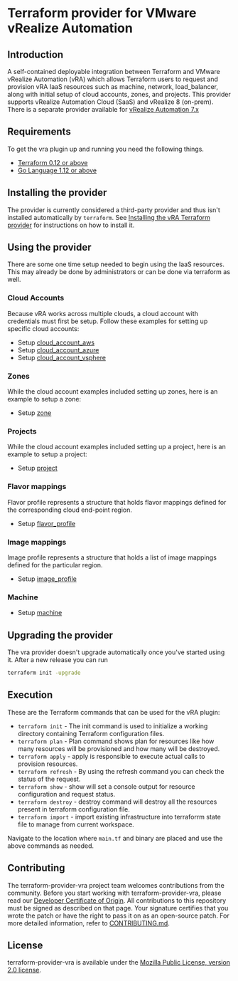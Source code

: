 # Terraform provider for VMware vRealize Automation

Introduction
------------

A self-contained deployable integration between Terraform and VMware vRealize Automation (vRA) which allows Terraform users to request and provision vRA IaaS resources such as machine, network, load_balancer, along with initial setup of cloud accounts, zones, and projects. This provider supports vRealize Automation Cloud (SaaS) and vRealize 8 (on-prem). There is a separate provider available for [vRealize Automation 7.x](https://github.com/terraform-providers/terraform-provider-vra7)

Requirements
------------

To get the vra plugin up and running you need the following things.
* [Terraform 0.12 or above](https://www.terraform.io/downloads.html)
* [Go Language 1.12 or above](https://golang.org/dl/)

Installing the provider
-----------------------

The provider is currently considered a third-party provider and thus isn't installed automatically by ```terraform```. See [Installing the vRA Terraform provider](docs/install_provider.md) for instructions on how to install it. 

Using the provider
----------------------

There are some one time setup needed to begin using the IaaS resources. This may
already be done by administrators or can be done via terraform as well.

### Cloud Accounts

Because vRA works across multiple clouds, a cloud account with credentials must
first be setup. Follow these examples for setting up specific cloud accounts:

* Setup [cloud\_account\_aws](examples/cloud_account_aws/README.md)
* Setup [cloud\_account\_azure](examples/cloud_account_azure/README.md)
* Setup [cloud\_account\_vsphere](examples/cloud_account_vsphere/README.md)

### Zones

While the cloud account examples included setting up zones, here is an example
to setup a zone:

* Setup [zone](examples/zone/README.md)


### Projects

While the cloud account examples included setting up a project, here is an example
to setup a project:

* Setup [project](examples/project/README.md)

### Flavor mappings
Flavor profile represents a structure that holds flavor mappings defined for the corresponding cloud end-point region.
* Setup [flavor\_profile](examples/machine/README.md)

### Image mappings
Image profile represents a structure that holds a list of image mappings defined for the particular region.
* Setup [image\_profile](examples/machine/README.md)

### Machine
* Setup [machine](examples/machine/README.md)


Upgrading the provider
----------------------

The vra provider doesn't upgrade automatically once you've started using it. After a new release you can run 

```bash
terraform init -upgrade
```

## Execution
These are the Terraform commands that can be used for the vRA plugin:
* `terraform init` - The init command is used to initialize a working directory containing Terraform configuration files.
* `terraform plan` - Plan command shows plan for resources like how many resources will be provisioned and how many will be destroyed.
* `terraform apply` - apply is responsible to execute actual calls to provision resources.
* `terraform refresh` - By using the refresh command you can check the status of the request.
* `terraform show` - show will set a console output for resource configuration and request status.
* `terraform destroy` - destroy command will destroy all the  resources present in terraform configuration file.
* `terraform import` - import existing infrastructure into terraforrm state file to manage from current workspace.

Navigate to the location where `main.tf` and binary are placed and use the above commands as needed.

## Contributing

The terraform-provider-vra project team welcomes contributions from the community. Before you start working with terraform-provider-vra, please read our [Developer Certificate of Origin](https://cla.vmware.com/dco). All contributions to this repository must be signed as described on that page. Your signature certifies that you wrote the patch or have the right to pass it on as an open-source patch. For more detailed information, refer to [CONTRIBUTING.md](CONTRIBUTING.md).

## License

terraform-provider-vra is available under the [Mozilla Public License, version 2.0 license](LICENSE).
